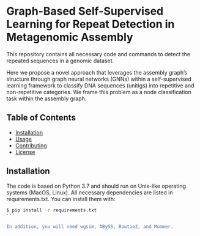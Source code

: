 # Graph-Based Self-Supervised Learning for Repeat Detection in Metagenomic Assembly

This repository contains all necessary code and commands to detect the repeated sequences in a genomic dataset.

Here we propose a novel approach that leverages the assembly graph’s structure through graph neural networks (GNNs) within a self-supervised
learning framework to classify DNA sequences (unitigs) into repetitive and non-repetitive categories.
We frame this problem as a node classification task within the assembly graph.

## Table of Contents
- [Installation](#installation)
- [Usage](#usage)
- [Contributing](#contributing)
- [License](#license)


## Installation

The code is based on Python 3.7 and should run on Unix-like operating systems (MacOS, Linux).
All necessary dependencies are listed in requirements.txt. You can install them with:

```bash
$ pip install -r requirements.txt
'''

In addition, you will need wgsim, ABySS, Bowtie2, and Mummer.
